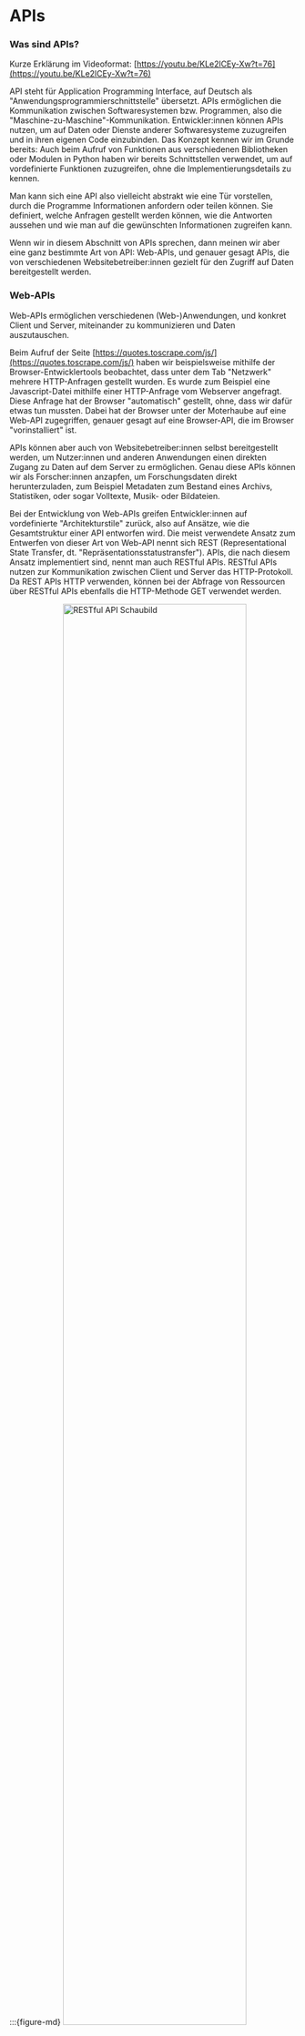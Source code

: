 # APIs


### Was sind APIs?

Kurze Erklärung im Videoformat: [https://youtu.be/KLe2lCEy-Xw?t=76](https://youtu.be/KLe2lCEy-Xw?t=76)

API steht für Application Programming Interface, auf Deutsch als "Anwendungsprogrammierschnittstelle" übersetzt. 
APIs ermöglichen die Kommunikation zwischen Softwaresystemen bzw. Programmen, also die "Maschine-zu-Maschine"-Kommunikation. 
Entwickler:innen können APIs nutzen, um auf Daten oder Dienste anderer Softwaresysteme zuzugreifen und in ihren eigenen Code einzubinden. 
Das Konzept kennen wir im Grunde bereits: Auch beim Aufruf von Funktionen aus verschiedenen Bibliotheken oder Modulen in Python haben wir bereits Schnittstellen verwendet, um auf vordefinierte Funktionen zuzugreifen, ohne die Implementierungsdetails zu kennen.

Man kann sich eine API also vielleicht abstrakt wie eine Tür vorstellen, durch die Programme Informationen anfordern oder teilen können. 
Sie definiert, welche Anfragen gestellt werden können, wie die Antworten aussehen und wie man auf die gewünschten Informationen zugreifen kann. 

Wenn wir in diesem Abschnitt von APIs sprechen, dann meinen wir aber eine ganz bestimmte Art von API: Web-APIs, und genauer gesagt APIs, die von verschiedenen Websitebetreiber:innen gezielt für den Zugriff auf Daten bereitgestellt werden.  

### Web-APIs

Web-APIs ermöglichen verschiedenen (Web-)Anwendungen, und konkret Client und Server, miteinander zu kommunizieren und Daten auszutauschen. 

Beim Aufruf der Seite [https://quotes.toscrape.com/js/](https://quotes.toscrape.com/js/) haben wir beispielsweise mithilfe der Browser-Entwicklertools beobachtet, dass unter dem Tab "Netzwerk" mehrere HTTP-Anfragen gestellt wurden.
Es wurde zum Beispiel eine Javascript-Datei mithilfe einer HTTP-Anfrage vom Webserver angefragt. 
Diese Anfrage hat der Browser "automatisch" gestellt, ohne, dass wir dafür etwas tun mussten. Dabei hat der Browser unter der Moterhaube auf eine Web-API zugegriffen, genauer gesagt auf eine Browser-API, die im Browser "vorinstalliert" ist.

APIs können aber auch von Websitebetreiber:innen selbst bereitgestellt werden, um Nutzer:innen und anderen Anwendungen einen direkten Zugang zu Daten auf dem Server zu ermöglichen.
Genau diese APIs können wir als Forscher:innen anzapfen, um Forschungsdaten direkt herunterzuladen, zum Beispiel Metadaten zum Bestand eines Archivs, Statistiken, oder sogar Volltexte, Musik- oder Bildateien. 

Bei der Entwicklung von Web-APIs greifen Entwickler:innen auf vordefinierte "Architekturstile" zurück, also auf Ansätze, wie die Gesamtstruktur einer API entworfen wird. 
Die meist verwendete Ansatz zum Entwerfen von dieser Art von Web-API nennt sich REST (Representational State Transfer, dt. "Repräsentationsstatustransfer").
APIs, die nach diesem Ansatz implementiert sind, nennt man auch RESTful APIs.
RESTful APIs nutzen zur Kommunikation zwischen Client und Server das HTTP-Protokoll.
Da REST APIs HTTP verwenden, können bei der Abfrage von Ressourcen über RESTful APIs ebenfalls die HTTP-Methode GET verwendet werden. 

:::{figure-md} 
<img src="rest_api.png" alt="RESTful API Schaubild" class="bg-transparent" width="80%">

Schaubild RESTful API. Bild: https://www.youtube.com/watch?v=-mN3VyJuCjM
:::

### Welche Daten können über APIs abgerufen werden? 

Bei der Anfrage einer Website war der Body einer erfolgreichen HTTP-Antwort ein HTML-Dokument als String. 
Standardmäßig ist der Body einer HTTP-Antwort auf eine Anfrage über eine REST API dagegen ein JSON-String.  
JSON ist ein Datenformat in menschenlesbarer Textform zum Zweck des Datensaustauschs zwischen Anwendungen.
Die Syntax einer JSON-Datei sieht in etwa so aus wie ein Python-Dictionary. 
Während HTML-Strings zur Weiterverarbeitung in BeautifulSoup-Objekte umgewandelt werden können, können JSON-Strings deswegen zur Weiterverarbeitung einfach in Python Dictionaries umgewandelt werden. 

RESTful APIs können aber auch so konfiguriert werden, dass sie Daten direkt in anderen Formaten zurückgeben, zum Beispiel als Plaintext oder Bilddateien. 
Die genaue Konfiguration und das unterstützte Spektrum an Antwortformaten hängen von der konkreten Implementierung der API ab.

Zur Abfrage einer Ressource wird dabei in der HTTP-Anfrage eine URI (= Uniform Resource Identifier), also in dem Fall ein Pfad zu einer konkreten Ressource auf einem Server, angegeben.
Diese URIs nennen sich dann auch Endpunkte oder "Endpoints".  

Ein Unternehmen kann zum Beispiel über eine öffentliche API mithilfe verschiedener URIs verschiedene Arten von Daten bereitstellen.
Im Beispiel unten wird eine Auflistung aller alle Nutzer:innen eines sozialen Netzwerks im JSON-Format als Antwort auf die HTTP-Anfrage zurückgegeben, aber es sind auch zwei weitere Endpunkte abgebildet: Eine Auflistung aller Posts der Nutzer:innen sowie Daten zu deren Follower:innen.

:::{figure-md} 
<img src="rest_api_3.png" alt="RESTful API Schaubild" class="bg-transparent" width="80%">

Schaubild Beispielabfrage über eine RESTful API. Bild: [Alexander Barge](https://mediathek.htw-berlin.de/video/VL-6-2D-Prog2E-mobiler-Anwendungen3A-APIs-26amp3B-Schnittstellen2DEntwicklung/b748cb18680d2f27a66b05c6a788c7fc)
:::

### Wer kann APIs benutzen?

Manche APIs sind öffentlich zugänglich (Public APIs), andere sind öffentlich zugänglich, aber erfordern eine Authentifizierung via API Key. 
Der Key kann normalerweise recht unbürokratisch und kostenlos über die Dokumentationsseiten zu der Schnittstelle beantragt werden. 
Ein Beispiel hierfür ist die API des Guardian: https://open-platform.theguardian.com/documentation/. 
Aber es gibt auch APIs, die nur über einen proprietären Key angezapft werden dürfen. 
Die vormals kostenlose Twitter API wurde beispielsweise mit Elon Musks Übernahme des Unternehmens zu einer Bezahl-API. 

### Beispiele

Misc
- Free Open APIs (ohne Authentifizierung) Liste: https://mixedanalytics.com/blog/list-actually-free-open-no-auth-needed-apis/

Unternehmen 
- Spotify: https://developer.spotify.com/documentation/web-api
- Twitter: https://developer.twitter.com/en/docs/twitter-api
- OpenAI: https://openai.com/blog/openai-api

Institutionen 
- API-Portal des Bundes: https://bund.dev/ 
(inklusive DWD-API, Autobahn API, NINA Api,..)
- Vorlesungsverzeichnis TU Chemnitz: https://www.tu-chemnitz.de/verwaltung/vlvz/api/doc/index.html

Medien 
- The Guardian: https://open-platform.theguardian.com/documentation/
Tutorial: How to Use the Guardian's API: https://gist.github.com/dannguyen/c9cb220093ee4c12b840
- The New York Times: https://developer.nytimes.com/
- Überblick: https://upload-magazin.de/6778-offene-medien-ein-uberblick-uber-apis-bei-verlagen-und-co/

Forschungsprojekte, spezialisierte Forschungsdatenbanken: 
- Dracor: https://dracor.org/doc/api
https://github.com/dracor-org/dracor-api
https://exist-db.org/exist/apps/doc/devguide_rest
https://stackoverflow.com/questions/48123867/open-api-vs-rest-api-difference

Archive
- Internet Archive: https://archive.org/developers/index-apis.html
https://blog.archive.org/2013/07/04/metadata-api/
- Archives Portal Europe: https://deprecated.archivesportaleurope.net/information-api

Bibliotheken: 
- Münchener DigitalisierungsZentrum: https://digitale-sammlungen.de/de/schnittstellen
- Staatsbibliothek Berlin: https://lab.sbb.berlin/dc/ 
https://gist.github.com/cneud/ba595b0d70413c952d64154646f560cf 
- HathiTrust: https://www.hathitrust.org/data 
https://www.hathitrust.org/data_api
- Deutsche Digitale Bibliothek: https://pro.deutsche-digitale-bibliothek.de/daten-nutzen/schnittstellen
- LOC (s.u.)

LOC APIs
- https://www.loc.gov/apis/
- https://www.loc.gov/apis/additional-apis/
- https://guides.loc.gov/digital-scholarship/accessing-digital-materials#s-lib-ctab-26648178-2
- Chronicling America API: https://chroniclingamerica.loc.gov/about/api/
- Microservices: https://www.loc.gov/apis/micro-services/
Darunter Text Services: https://www.loc.gov/apis/micro-services/text-services/
Und Streaming Services: https://www.loc.gov/apis/micro-services/streaming-services/


LOC Collections
- American Archive of Public Broadcasting API: https://github.com/WGBH-MLA/AAPB2#api
- Digital Collections: Audio Recordings: https://www.loc.gov/collections/?fa=original-format:sound+recording
- American English Dialect Recordings: https://www.loc.gov/collections/american-english-dialect-recordings-from-the-center-for-applied-linguistics/


LOC Tutorials 
- LOC for robots: https://labs.loc.gov/lc-for-robots
- images: https://github.com/LibraryOfCongress/data-exploration/blob/master/loc.gov%20JSON%20API/Accessing%20images%20for%20analysis.ipynb
- Chronicling America API Tutorial: https://github.com/LibraryOfCongress/data-exploration/blob/master/Chronicling%20America%20API/ChronAm%20API%20Samples.ipynb
- working with sound files: https://github.com/LibraryOfCongress/data-exploration/blob/master/Data%20Sets/Web%20Archives/loc_goes_lofi.ipynb

Before you scrape...
- Beschränkungen für die Nutzung der LOC-API: https://www.loc.gov/apis/json-and-yaml/working-within-limits


Manchmal gibt es auch Institutionen, die keine API bereitstellen, sondern direkt ganze Korpora zum Donwload bereitstellen, zum Beispiel: 
- Deutsches Textarchiv: https://www.deutschestextarchiv.de/download
- European Literary Text Collection (ELTeC): https://github.com/COST-ELTeC/ELTeC
Download über Github, z.B. für die deutschen Texte: https://github.com/COST-ELTeC/ELTeC-deu
Assoziiertes Projekt: https://www.distant-reading.net/

### Praxis

In der heutigen Stunde und in der Stunde nächste Woche werden wir uns zwei APIs genauer ansehen. 
Und ihr werdet lernen, wie ihr mithilfe von Python Abfragen an die APIs stellt, um bestimmte Daten zu erhalten. 
Zunächst schauen wir uns die DraCor-API an, und danach die API der Library of Congress. 


### Quellen 

```{bibliography}
   :list: enumerated
   :filter: keywords % "apis" or keywords % "dop_07"
```
